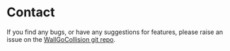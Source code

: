 # Contact

If you find any bugs, or have any suggestions for features, please raise an
issue on the [WallGoCollision git repo](https://github.com/Wall-Go/WallGoCollision).
